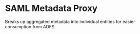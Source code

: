# SAML Metadata Proxy

Breaks up aggregated metadata into individual entities for easier consumption from ADFS.
